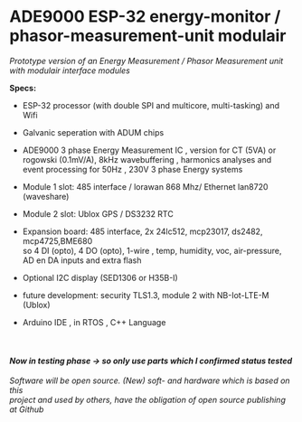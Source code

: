 # **ADE9000 ESP-32 energy-monitor / phasor-measurement-unit modulair**<br/>

*Prototype version of an Energy Measurement / Phasor Measurement unit with modulair interface modules*<br/>

**Specs:**<br/>
* ESP-32 processor (with double SPI and multicore, multi-tasking) and Wifi<br/> 
* Galvanic seperation with ADUM chips <br/>
* ADE9000 3 phase Energy Measurement IC , version for CT (5VA) or <br/>
        rogowski (0.1mV/A), 8kHz wavebuffering , harmonics analyses and <br/>
        event processing for 50Hz , 230V 3 phase Energy systems <br/>
* Module 1 slot: 485 interface / lorawan 868 Mhz/ Ethernet lan8720 (waveshare)<br/>
        
* Module 2 slot: Ublox GPS / DS3232 RTC<br/> 
* Expansion board: 485 interface, 2x 24lc512, mcp23017, ds2482, mcp4725,BME680<br/> 
        so 4 DI (opto), 4 DO (opto), 1-wire , temp, humidity, voc, air-pressure, <br/>
	AD en DA inputs and extra flash <br/>
* Optional I2C display  (SED1306 or H35B-I)<br/>
* future development:  security TLS1.3, module 2 with NB-Iot-LTE-M (Ublox)<br/> 
* Arduino IDE , in RTOS , C++ Language <br/>
<br/>

#### *Now in testing phase -> so only use parts which I confirmed status tested*<br/>

*Software will be open source. (New) soft- and hardware which is based on this*<br/> 
*project and used by others, have the obligation of open source publishing*<br/> 
*at Github*<br/>
